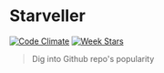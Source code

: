 # Starveller

[![Code Climate](https://codeclimate.com/github/SIGSEV/Starveller/badges/gpa.svg)](https://codeclimate.com/github/SIGSEV/Starveller) [![Week Stars](http://starveller.sigsev.io/api/repos/SIGSEV/Starveller/badge)](http://starveller.sigsev.io/SIGSEV/Starveller)

> Dig into Github repo's popularity
